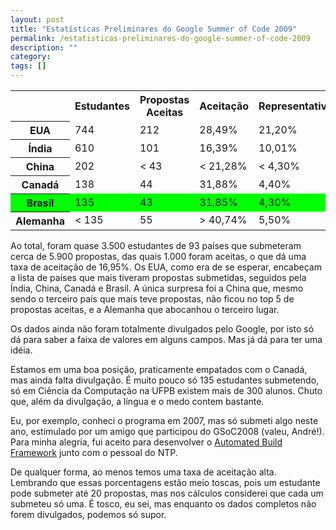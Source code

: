 ```yaml
---
layout: post
title: "Estatísticas Preliminares do Google Summer of Code 2009"
permalink: /estatisticas-preliminares-do-google-summer-of-code-2009
description: ""
category: 
tags: []
---
```


<table>
  <tbody><tr>
    <th></th>
    <th>Estudantes</th>
    <th>Propostas Aceitas</th>
    <th>Aceitação</th>
    <th>Representatividade</th>
  </tr>
  <tr>
    <th>EUA</th>
    <td>744</td>
    <td>212</td>
    <td>28,49%</td>
    <td>21,20%</td>
  </tr>
  <tr>
    <th>Índia</th>
    <td>610</td>
    <td>101</td>
    <td>16,39%</td>
    <td>10,01%</td>
  </tr>
  <tr>
    <th>China</th>
    <td>202</td>
    <td>&lt; 43</td>
    <td>&lt; 21,28%</td>
    <td>&lt; 4,30%</td>
  </tr>
  <tr>
    <th>Canadá</th>
    <td>138</td>
    <td>44</td>
    <td>31,88%</td>
    <td>4,40%</td>
  </tr>
  <tr bgcolor="#00ff00">
    <th>Brasil</th>
    <td>135</td>
    <td>43</td>
    <td>31,85%</td>
    <td>4,30%</td>
  </tr>
  <tr>
    <th>Alemanha</th>
    <td>&lt; 135</td>
    <td>55</td>
    <td>&gt; 40,74%</td>
    <td>5,50%</td>
  </tr>
</tbody></table>

Ao total, foram quase 3.500 estudantes de 93 países que submeteram cerca de
5.900 propostas, das quais 1.000 foram aceitas, o que dá uma taxa de aceitação
de 16,95%. Os EUA, como era de se esperar, encabeçam a lista de países que mais
tiveram propostas submetidas, seguidos pela Índia, China, Canadá e Brasil.  A
única surpresa foi a China que, mesmo sendo o terceiro país que mais teve
propostas, não ficou no top 5 de propostas aceitas, e a Alemanha que abocanhou
o terceiro lugar.

Os dados ainda não foram totalmente divulgados pelo Google, por isto só dá para
saber a faixa de valores em alguns campos. Mas já dá para ter uma idéia.

Estamos em uma boa posição, praticamente empatados com o Canadá, mas ainda
falta divulgação. É muito pouco só 135 estudantes submetendo, só em Ciência da
Computação na UFPB existem mais de 300 alunos. Chuto que, além da divulgação, a
língua e o medo contem bastante.

Eu, por exemplo, conheci o programa em 2007, mas só submeti algo neste ano,
estimulado por um amigo que participou do GSoC2008 (valeu, André!). Para minha
alegria, fui aceito para desenvolver o [Automated Build
Framework](https://support.ntp.org/bin/view/Dev/GSoC2009AutomatedBuildFramework)
junto com o pessoal do NTP.

De qualquer forma, ao menos temos uma taxa de aceitação alta. Lembrando que
essas porcentagens estão meio toscas, pois um estudante pode submeter até 20
propostas, mas nos cálculos considerei que cada um submeteu só uma. É tosco, eu
sei, mas enquanto os dados completos não forem divulgados, podemos só supor.
